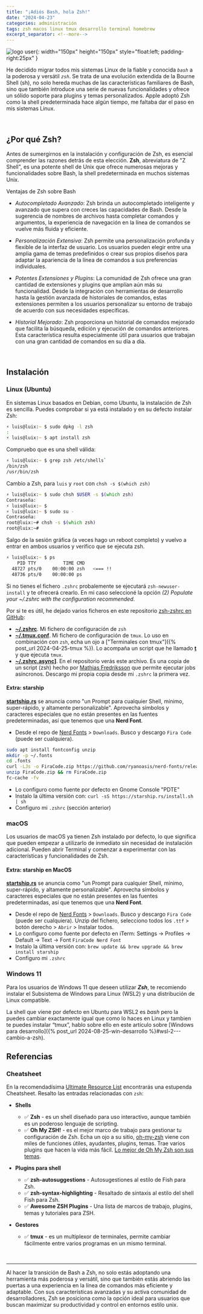 ```yaml
---
title: "¡Adiós Bash, hola Zsh!"
date: "2024-04-23"
categories: administración
tags: zsh macos linux tmux desarrollo terminal homebrew
excerpt_separator: <!--more-->
---
```


![logo user](/assets/img/posts/logo-zsh.svg){: width="150px" height="150px" style="float:left; padding-right:25px" }

He decidido migrar todos mis sistemas Linux de la fiable y conocida *`bash`* a la poderosa y versátil *`zsh`*. Se trata de una evolución extendida de la Bourne Shell (sh), no solo hereda muchas de las características familiares de Bash, sino que también introduce una serie de nuevas funcionalidades y ofrece un sólido soporte para plugins y temas personalizados. Apple adoptó Zsh como la shell predeterminada hace algún tiempo, me faltaba dar el paso en mis sistemas Linux.

<br clear="left"/>
<!--more-->

## ¿Por qué Zsh?

Antes de sumergirnos en la instalación y configuración de Zsh, es esencial comprender las razones detrás de esta elección. **Zsh**, abreviatura de "Z Shell", es una potente shell de Unix que ofrece numerosas mejoras y funcionalidades sobre Bash, la shell predeterminada en muchos sistemas Unix.

Ventajas de Zsh sobre Bash

- *Autocompletado Avanzado*: Zsh brinda un autocompletado inteligente y avanzado que supera con creces las capacidades de Bash. Desde la sugerencia de nombres de archivos hasta completar comandos y argumentos, la experiencia de navegación en la línea de comandos se vuelve más fluida y eficiente.

- *Personalización Extensiva*: Zsh permite una personalización profunda y flexible de la interfaz de usuario. Los usuarios pueden elegir entre una amplia gama de temas predefinidos o crear sus propios diseños para adaptar la apariencia de la línea de comandos a sus preferencias individuales.

- *Potentes Extensiones y Plugins*: La comunidad de Zsh ofrece una gran cantidad de extensiones y plugins que amplían aún más su funcionalidad. Desde la integración con herramientas de desarrollo hasta la gestión avanzada de historiales de comandos, estas extensiones permiten a los usuarios personalizar su entorno de trabajo de acuerdo con sus necesidades específicas.

- *Historial Mejorado*: Zsh proporciona un historial de comandos mejorado que facilita la búsqueda, edición y ejecución de comandos anteriores. Esta característica resulta especialmente útil para usuarios que trabajan con una gran cantidad de comandos en su día a día.

<br/>

## Instalación

### Linux (Ubuntu)

En sistemas Linux basados en Debian, como Ubuntu, la instalación de Zsh es sencilla. Puedes comprobar si ya está instalado y en su defecto instalar Zsh:

```zsh
⚡ luis@luix:~ $ sudo dpkg -l zsh
:
⚡ luis@luix:~ $ apt install zsh
```

Compruebo que es una shell válida:

```zsh
⚡ luis@luix:~ $ grep zsh /etc/shells`
/bin/zsh
/usr/bin/zsh
```

Cambio a Zsh, para `luis` y `root` con `chsh -s $(which zsh)`

```zsh
⚡ luis@luix:~ $ sudo chsh $USER -s $(which zsh)
Contraseña:
⚡ luis@luix:~ $
⚡ luis@luix:~ $ sudo su -
Contraseña:
root@luix:~# chsh -s $(which zsh)
root@luix:~#
```

Salgo de la sesión gráfica (a veces hago un reboot completo) y vuelvo a entrar en ambos usuarios y verifico que se ejecuta zsh.

```zsh
⚡ luis@luix:~ $ ps
    PID TTY          TIME CMD
  48727 pts/0    00:00:00 zsh   <=== !!
  48736 pts/0    00:00:00 ps
```

Si no tienes el fichero `.zshrc` probalemente se ejecutará `zsh-newuser-install` y te ofrecerá crearlo. En mi caso seleccioné la opción *(2) Populate your ~/.zshrc with the configuration recommended*.

Por si te es útil, he dejado varios ficheros en este repositorio [zsh-zshrc en GitHub](https://github.com/LuisPalacios/zsh-zshrc):

- **[~/.zshrc](https://raw.githubusercontent.com/LuisPalacios/zsh-zshrc/main/.zshrc)**. Mi fichero de configuración de `zsh`
- **[~/.tmux.conf](https://raw.githubusercontent.com/LuisPalacios/zsh-zshrc/main/.tmux.conf)**. Mi fichero de configuración de `tmux`. Lo uso en combinación con `zsh`, echa un ojo a ["Terminales con tmux"]({% post_url 2024-04-25-tmux %}). Lo acompaña un script que he llamado **[t](https://raw.githubusercontent.com/LuisPalacios/zsh-zshrc/main/t)** y que ejecuta `tmux`.
- **[~/.zshrc.async](https://raw.githubusercontent.com/LuisPalacios/zsh-zshrc/main/.zshrc.async)]**. En el repositorio verás este archivo. Es una copia de un script (zsh) hecho por [Mathias Fredriksson](https://github.com/mafredri/zsh-async) que permite ejecutar jobs asíncronos. Descargo mi propia copia desde mi `.zshrc` la primera vez.

#### Extra: starship

**[startship.rs](https://starship.rs/)** se anuncia como "un Prompt para cualquier Shell, mínimo, super-rápido, y altamente personalizable". Aprovecha símbolos y caracteres especiales que no están presentes en las fuentes predeterminadas, así que tenemos que una **Nerd Font**.

- Desde el repo de [Nerd Fonts](https://www.nerdfonts.com/) > `Downloads`. Busco y descargo `Fira Code` (puede ser cualquiera).

```bash
sudo apt install fontconfig unzip
mkdir -p ~/.fonts
cd .fonts
curl -LJs -o FiraCode.zip https://github.com/ryanoasis/nerd-fonts/releases/download/v3.2.1/FiraCode.zip
unzip FiraCode.zip && rm FiraCode.zip
fc-cache -fv
```

- Lo configuro como fuente por defecto en Gnome Console "PDTE"
- Instalo la última versión con: `curl -sS https://starship.rs/install.sh | sh`
- Configuro mi `.zshrc` (sección anterior)

### macOS

Los usuarios de macOS ya tienen Zsh instalado por defecto, lo que significa que pueden empezar a utilizarlo de inmediato sin necesidad de instalación adicional. Pueden abrir Terminal y comenzar a experimentar con las características y funcionalidades de Zsh.

#### Extra: starship en MacOS

**[startship.rs](https://starship.rs/)** se anuncia como "un Prompt para cualquier Shell, mínimo, super-rápido, y altamente personalizable". Aprovecha símbolos y caracteres especiales que no están presentes en las fuentes predeterminadas, así que tenemos que una **Nerd Font**.

- Desde el repo de [Nerd Fonts](https://www.nerdfonts.com/) > `Downloads`. Busco y descargo `Fira Code` (puede ser cualquiera). Unzip del fichero, selecciono todos los `.ttf` > botón derecho > `Abrir` > Instalar todos.
- Lo configuro como fuente por defecto en iTerm: Settings -> Profiles -> Default -> Text -> Font `FiraCode Nerd Font`
- Instalo la última versión con: `brew update && brew upgrade && brew install starship`
- Configuro mi `.zshrc`

### Windows 11

Para los usuarios de Windows 11 que deseen utilizar ***Zsh***, te recomiendo instalar el Subsistema de Windows para Linux (WSL2) y una distribución de Linux compatible.

La shell que viene por defecto en Ubuntu para WSL2 es *bash* pero la puedes cambiar exactamente igual que como lo haces en Linux y tambien te puedes instalar “tmux”, hablo sobre ello en este artículo sobre [Windows para desarrollo]({% post_url 2024-08-25-win-desarrollo %}#wsl-2---cambio-a-zsh).

## Referencias

### Cheatsheet

En la recomendadísima [Ultimate Resource List](https://gist.github.com/bgoonz/be5c5be77169ef333b431bc37d331176) encontrarás una estupenda Cheatsheet. Resalto las entradas relacionadas con `zsh`:

- **Shells**
  - ✅ **Zsh** - es un shell diseñado para uso interactivo, aunque también es un poderoso lenguaje de scripting.
  - ✅ **Oh My ZSH!** - es el mejor marco de trabajo para gestionar tu configuración de Zsh. Echa un ojo a su sitio, [oh-my-zsh](https://ohmyz.sh) viene con miles de funciones útiles, ayudantes, plugins, temas. Trae varios plugins que hacen la vida más fácil. [Lo mejor de Oh My Zsh son sus temas](https://github.com/ohmyzsh/ohmyzsh/wiki/Themes).

- **Plugins para shell**
  - ✅ **zsh-autosuggestions** - Autosugestiones al estilo de Fish para Zsh.
  - ✅ **zsh-syntax-highlighting** - Resaltado de sintaxis al estilo del shell Fish para Zsh.
  - ✅ **Awesome ZSH Plugins** - Una lista de marcos de trabajo, plugins, temas y tutoriales para ZSH.

- **Gestores**
  - ✅ **tmux** - es un multiplexor de terminales, permite cambiar fácilmente entre varios programas en un mismo terminal.

<br/>

---

Al hacer la transición de Bash a Zsh, no solo estás adoptando una herramienta más poderosa y versátil, sino que también estás abriendo las puertas a una experiencia en la línea de comandos más eficiente y adaptable. Con sus características avanzadas y su activa comunidad de desarrolladores, Zsh se posiciona como la opción ideal para usuarios que buscan maximizar su productividad y control en entornos estilo unix.
